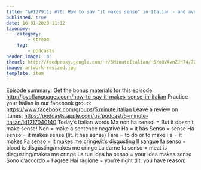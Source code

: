 ```yaml
---
title: "&#127911; #76: How to say “it makes sense” in Italian - and avoid saying “it’s gross” by accident"
published: true
date: 16-01-2020 11:12
taxonomy:
    category:
        - stream
    tag:
        - podcasts
header_image: '0'
theurl: http://feedproxy.google.com/~r/5MinuteItalian/~5/oUVAvnZJh74/725312395-5-minute-italian-how-to-say-it-makes-sense-in-italian.mp3
image: artwork-resized.jpg
template: item
--- 
```

Episode summary: Get the bonus materials for this episode: http://joyoflanguages.com/how-to-say-it-makes-sense-in-italian Practice your Italian in our facebook group: https://www.facebook.com/groups/5.minute.italian Leave a review on itunes: https://podcasts.apple.com/us/podcast/5-minute-italian/id1217040140 Today’s Italian words Ma non ha senso! = But it doesn’t make sense! Non = make a sentence negative Ha = it has Senso = sense Ha senso = it makes sense (lit. it has sense) Fare = to do or to make Fa = it makes Fa senso = it makes me cringe/it’s disgusting Il sangue fa senso = blood is disgusting/makes me cringe La carne fa senso = meat is disgusting/makes me cringe La tua idea ha senso = your idea makes sense Sono d’accordo = I agree Hai ragione = you’re right (lit. you have reason)

